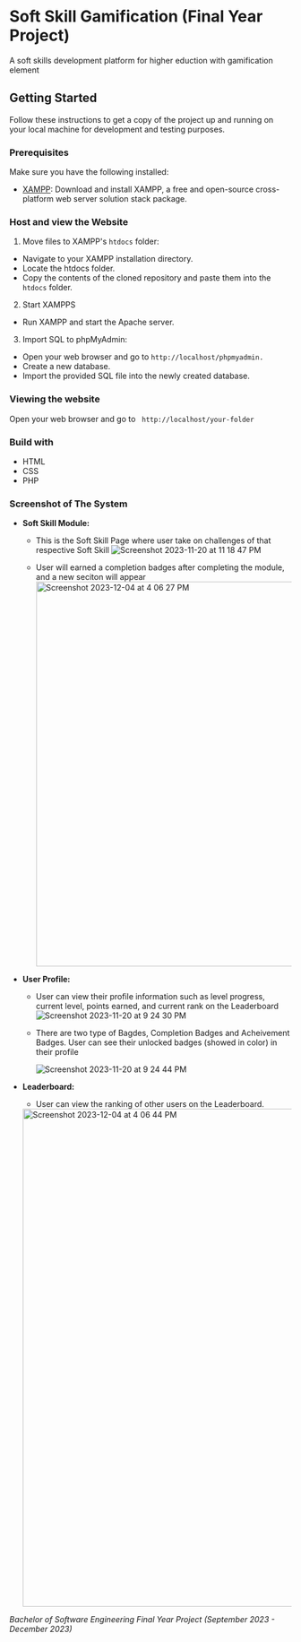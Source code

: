 # Soft Skill Gamification (Final Year Project)

A soft skills development platform for higher eduction with gamification element

## Getting Started

Follow these instructions to get a copy of the project up and running on your local machine for development and testing purposes.

### Prerequisites

Make sure you have the following installed:
- [XAMPP](https://www.apachefriends.org/index.html): Download and install XAMPP, a free and open-source cross-platform web server solution stack package.

### Host and view the Website 
1. Move files to XAMPP's `htdocs` folder:
- Navigate to your XAMPP installation directory.
- Locate the htdocs folder.
- Copy the contents of the cloned repository and paste them into the `htdocs` folder.

2. Start XAMPPS
- Run XAMPP and start the Apache server.

3. Import SQL to phpMyAdmin:
- Open your web browser and go to `http://localhost/phpmyadmin.`
- Create a new database.
- Import the provided SQL file into the newly created database.

### Viewing the website
Open your web browser and go to ` http://localhost/your-folder`

### Build with 
- HTML 
- CSS 
- PHP

### Screenshot of The System 

- **Soft Skill Module:**
    - This is the Soft Skill Page where user take on challenges of that respective Soft Skill
    ![Screenshot 2023-11-20 at 11 18 47 PM](https://github.com/karen-nke/student-gamified/assets/103889430/91c9926f-bb67-4098-ace6-29a3c1f49b5f)

    - User will earned a completion badges after completing the module, and a new seciton will appear
      <img width="687" alt="Screenshot 2023-12-04 at 4 06 27 PM" src="https://github.com/karen-nke/student-gamified/assets/103889430/2b9baf89-ed0c-4143-9081-a8fb175045bc">
    
- **User Profile:**
  - User can view their profile information such as level progress, current level, points earned, and current rank on the Leaderboard
    ![Screenshot 2023-11-20 at 9 24 30 PM](https://github.com/karen-nke/student-gamified/assets/103889430/8d5b2da9-45b5-4b36-8e01-b0e7eee0ced9)

  - There are two type of Bagdes, Completion Badges and Acheivement Badges. User can see their unlocked badges (showed in color) in their profile
    
    ![Screenshot 2023-11-20 at 9 24 44 PM](https://github.com/karen-nke/student-gamified/assets/103889430/68996c88-04af-446b-9ffb-93406b381282)

- **Leaderboard:**
   - User can view the ranking of other users on the Leaderboard. 
    <img width="889" alt="Screenshot 2023-12-04 at 4 06 44 PM" src="https://github.com/karen-nke/student-gamified/assets/103889430/4d9a6fb7-ba2e-4e6a-8f5e-71aa003e9422">


_Bachelor of Software Engineering Final Year Project (September 2023 - December 2023)_

     
